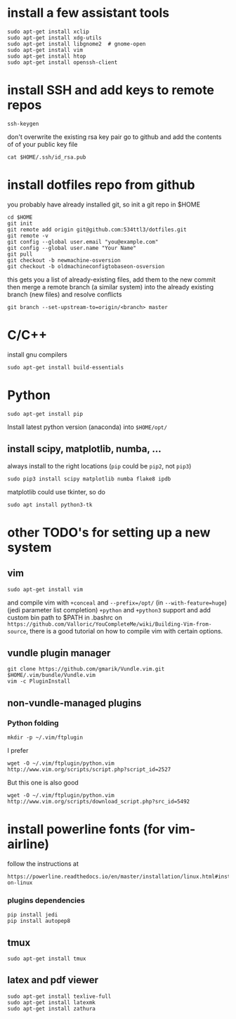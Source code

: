 # install a few assistant tools
```
sudo apt-get install xclip
sudo apt-get install xdg-utils
sudo apt-get install libgnome2  # gnome-open
sudo apt-get install vim
sudo apt-get install htop
sudo apt-get install openssh-client
```
# install SSH and add keys to remote repos
```
ssh-keygen
```
don't overwrite the existing rsa key pair
go to github and add the contents of of your public key file
```
cat $HOME/.ssh/id_rsa.pub
```

# install dotfiles repo from github
you probably have already installed git, so init a git repo in $HOME
```
cd $HOME
git init
git remote add origin git@github.com:534ttl3/dotfiles.git
git remote -v
git config --global user.email "you@example.com"
git config --global user.name "Your Name"
git pull
git checkout -b newmachine-osversion
git checkout -b oldmachineconfigtobaseon-osversion
```

this gets you a list of already-existing files, add them to the new commit 
then merge a remote branch (a similar system) into 
the already existing branch (new files) and resolve conflicts

```
git branch --set-upstream-to=origin/<branch> master
```

# C/C++
install gnu compilers
```
sudo apt-get install build-essentials
```

# Python
```
sudo apt-get install pip
```
Install latest python version (anaconda) into `$HOME/opt/`

## install scipy, matplotlib, numba, ...
always install to the right locations (`pip` could be `pip2`, not `pip3`)
```
sudo pip3 install scipy matplotlib numba flake8 ipdb
```
matplotlib could use tkinter, so do
```
sudo apt install python3-tk
```

# other TODO's for setting up a new system

## vim 
```
sudo apt-get install vim
```
and compile vim with `+conceal` and `--prefix=/opt/` (in `--with-feature=huge`) (jedi parameter list completion) `+python` and `+python3` 
support and add custom bin path to $PATH in .bashrc
on `https://github.com/Valloric/YouCompleteMe/wiki/Building-Vim-from-source`,
there is a good tutorial on how to compile vim with certain options.

## vundle plugin manager
```
git clone https://github.com/gmarik/Vundle.vim.git $HOME/.vim/bundle/Vundle.vim
vim -c PluginInstall
```

## non-vundle-managed plugins
### Python folding
```
mkdir -p ~/.vim/ftplugin
```
I prefer
```
wget -O ~/.vim/ftplugin/python.vim http://www.vim.org/scripts/script.php?script_id=2527
``` 
But this one is also good
```
wget -O ~/.vim/ftplugin/python.vim http://www.vim.org/scripts/download_script.php?src_id=5492
```

# install powerline fonts (for vim-airline)
follow the instructions at 
```
https://powerline.readthedocs.io/en/master/installation/linux.html#installation-on-linux
```

### plugins dependencies
```
pip install jedi
pip install autopep8
```

## tmux
```
sudo apt-get install tmux
```
## latex and pdf viewer
```
sudo apt-get install texlive-full
sudo apt-get install latexmk
sudo apt-get install zathura
```
